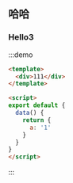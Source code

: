 ## 哈哈

### Hello3

:::demo
```html
<template>
  <div>111</div>
</template>

<script>
export default {
  data() {
    return {
      a: '1'
    }
  }
}
</script>
```
:::